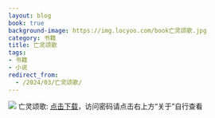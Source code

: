 ```yaml
---
layout: blog
book: true
background-image: https://img.locyoo.com/book亡灵颂歌.jpg
category: 书籍
title: 亡灵颂歌
tags:
- 书籍
- 小说
redirect_from:
  - /2024/03/亡灵颂歌/
---
```

![](https://img.locyoo.com/book亡灵颂歌.jpg)
亡灵颂歌: <a name = "ref1" href="https://url18.ctfile.com/f/50983618-1363199183-82604a?p=3619">点击下载</a>，访问密码请点击右上方“关于”自行查看